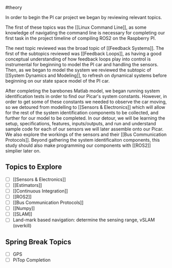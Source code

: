 #theory 

In order to begin the PI car project we began by reviewing relevant topics. 

The first of these topics was the [[Linux Command Line]], as some knowledge of navigating the command line is necessary for completing our first task in the project timeline of compiling ROS2 on the Raspberry PI.

The next topic reviewed was the broad topic of [[Feedback Systems]]. The first of the subtopics reviewed was [[Feedback Loops]], as having a good conceptual understanding of how feedback loops play into control is instrumental for beginning to model the PI car and handling the sensors. Then, as we began to model the system we reviewed the subtopic of [[System Dynamics and Modeling]], to refresh on dynamical systems before beginning on our state space model of the PI car.

After completing the barebones Matlab model, we began running system identification tests in order to find our Picar's system constants. However, in order to get some of these constants we needed to observe the car moving, so we detoured from modelling to [[Sensors & Electronics]] which will allow for the rest of the system identification components to be collected, and further for our model to be completed. In our detour, we will be learning the setup, specifications, features, inputs/outputs, and run and understand sample code for each of our sensors we will later assemble onto our Picar. We also explore the workings of the sensors and their [[Bus Communication Protocols]]. Beyond gathering the system identificaiton components, this study should also make programming our components with [[ROS2]] simplier later on. 


## Topics to Explore

- [ ] [[Sensors & Electronics]]
- [ ] [[Estimators]]
- [ ] [[Continuous Integration]]
- [ ] [[ROS2]]
- [ ] [[Bus Communication Protocols]]
- [ ] [[Numpy]]
- [ ] [[SLAM]]
- [ ] Land-mark based navigation: determine the sensing range, vSLAM (overkill)

## Spring Break Topics

- [ ] GPS
- [ ] PiTop Completion